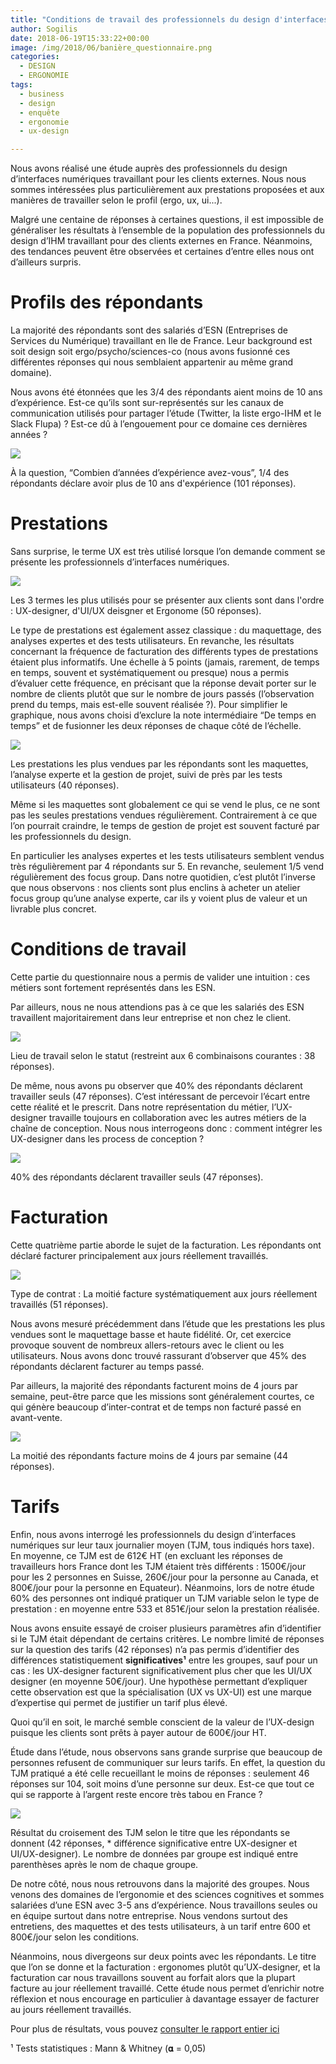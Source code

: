 ```yaml
---
title: "Conditions de travail des professionnels du design d'interfaces numériques travaillant pour les clients externes"
author: Sogilis
date: 2018-06-19T15:33:22+00:00
image: /img/2018/06/banière_questionnaire.png
categories:
  - DESIGN
  - ERGONOMIE
tags:
  - business
  - design
  - enquête
  - ergonomie
  - ux-design

---
```

Nous avons réalisé une étude auprès des professionnels du design d’interfaces numériques travaillant pour les clients externes. Nous nous sommes intéressées plus particulièrement aux prestations proposées et aux manières de travailler selon le profil (ergo, ux, ui...).

Malgré une centaine de réponses à certaines questions, il est impossible de généraliser les résultats à l’ensemble de la population des professionnels du design d’IHM travaillant pour des clients externes en France. Néanmoins, des tendances peuvent être observées et certaines d’entre elles nous ont d’ailleurs surpris.

# Profils des répondants

La majorité des répondants sont des salariés d’ESN (Entreprises de Services du Numérique) travaillant en Ile de France. Leur background est soit design soit ergo/psycho/sciences-co (nous avons fusionné ces différentes réponses qui nous semblaient appartenir au même grand domaine).

Nous avons été étonnées que les 3/4 des répondants aient moins de 10 ans d’expérience. Est-ce qu’ils sont sur-représentés sur les canaux de communication utilisés pour partager l’étude (Twitter, la liste ergo-IHM et le Slack Flupa) ? Est-ce dû à l’engouement pour ce domaine ces dernières années ?

![](/img/2018/06/combien-dannées-dexpérience-avez-vous-3.png)

À la question, “Combien d’années d’expérience avez-vous”, 1/4 des répondants déclare avoir plus de 10 ans d'expérience (101 réponses).

# Prestations

Sans surprise, le terme UX est très utilisé lorsque l’on demande comment se présente les professionnels d’interfaces numériques.

![](/img/2018/06/Auprès-des-clients-vous-vous-présentez-comment-1.png)

Les 3 termes les plus utilisés pour se présenter aux clients sont dans l'ordre : UX-designer, d'UI/UX deisgner et Ergonome (50 réponses).

Le type de prestations est également assez classique : du maquettage, des analyses expertes et des tests utilisateurs. En revanche, les résultats concernant la fréquence de facturation des différents types de prestations étaient plus informatifs. Une échelle à 5 points (jamais, rarement, de temps en temps, souvent et systématiquement ou presque) nous a permis d’évaluer cette fréquence, en précisant que la réponse devait porter sur le nombre de clients plutôt que sur le nombre de jours passés (l’observation prend du temps, mais est-elle souvent réalisée ?). Pour simplifier le graphique, nous avons choisi d’exclure la note intermédiaire “De temps en temps” et de fusionner les deux réponses de chaque côté de l’échelle.

![](/img/2018/06/A-quelle-fréquence-facturez-vous-ces-différentes-prestations.png)

Les prestations les plus vendues par les répondants sont les maquettes, l’analyse experte et la gestion de projet, suivi de près par les tests utilisateurs (40 réponses).

Même si les maquettes sont globalement ce qui se vend le plus, ce ne sont pas les seules prestations vendues régulièrement. Contrairement à ce que l’on pourrait craindre, le temps de gestion de projet est souvent facturé par les professionnels du design.

En particulier les analyses expertes et les tests utilisateurs semblent vendus très régulièrement par 4 répondants sur 5. En revanche, seulement 1/5 vend régulièrement des focus group. Dans notre quotidien, c’est plutôt l’inverse que nous observons : nos clients sont plus enclins à acheter un atelier focus group qu’une analyse experte, car ils y voient plus de valeur et un livrable plus concret.

# Conditions de travail

Cette partie du questionnaire nous a permis de valider une intuition : ces métiers sont fortement représentés dans les ESN.

Par ailleurs, nous ne nous attendions pas à ce que les salariés des ESN travaillent majoritairement dans leur entreprise et non chez le client.

![](/img/2018/06/Travaillez-vous-seuls.png)

Lieu de travail selon le statut (restreint aux 6 combinaisons courantes : 38 réponses).

De même, nous avons pu observer que 40% des répondants déclarent travailler seuls (47 réponses). C’est intéressant de percevoir l’écart entre cette réalité et le prescrit. Dans notre représentation du métier, l’UX-designer travaille toujours en collaboration avec les autres métiers de la chaîne de conception. Nous nous interrogeons donc : comment intégrer les UX-designer dans les process de conception ?

![](/img/2018/06/Avec-qui-travaillez-vous-majoritairement.png)

40% des répondants déclarent travailler seuls (47 réponses).

# Facturation

Cette quatrième partie aborde le sujet de la facturation. Les répondants ont déclaré facturer principalement aux jours réellement travaillés.

![](/img/2018/06/Comment-facturez-vous-vos-prestations-majoritairement..png)

Type de contrat : La moitié facture systématiquement aux jours réellement travaillés (51 réponses).

Nous avons mesuré précédemment dans l’étude que les prestations les plus vendues sont le maquettage basse et haute fidélité. Or, cet exercice provoque souvent de nombreux allers-retours avec le client ou les utilisateurs. Nous avons donc trouvé rassurant d’observer que 45% des répondants déclarent facturer au temps passé.

Par ailleurs, la majorité des répondants facturent moins de 4 jours par semaine, peut-être parce que les missions sont généralement courtes, ce qui génère beaucoup d’inter-contrat et de temps non facturé passé en avant-vente.

![](/img/2018/06/quel-pourcentage-de-temps-facturez-vous-aux-clients.png)

La moitié des répondants facture moins de 4 jours par semaine (44 réponses).

# Tarifs

Enfin, nous avons interrogé les professionnels du design d’interfaces numériques sur leur taux journalier moyen (TJM, tous indiqués hors taxe). En moyenne, ce TJM est de 612€ HT (en excluant les réponses de travailleurs hors France dont les TJM étaient très différents : 1500€/jour pour les 2 personnes en Suisse, 260€/jour pour la personne au Canada, et 800€/jour pour la personne en Equateur). Néanmoins, lors de notre étude 60% des personnes ont indiqué pratiquer un TJM variable selon le type de prestation : en moyenne entre 533 et 851€/jour selon la prestation réalisée.

Nous avons ensuite essayé de croiser plusieurs paramètres afin d’identifier si le TJM était dépendant de certains critères. Le nombre limité de réponses sur la question des tarifs (42 réponses) n’a pas permis d’identifier des différences statistiquement **significatives¹** entre les groupes, sauf pour un cas : les UX-designer facturent significativement plus cher que les UI/UX designer (en moyenne 50€/jour). Une hypothèse permettant d’expliquer cette observation est que la spécialisation (UX vs UX-UI) est une marque d’expertise qui permet de justifier un tarif plus élevé.

Quoi qu’il en soit, le marché semble conscient de la valeur de l’UX-design puisque les clients sont prêts à payer autour de 600€/jour HT.

Étude dans l’étude, nous observons sans grande surprise que beaucoup de personnes refusent de communiquer sur leurs tarifs. En effet, la question du TJM pratiqué a été celle recueillant le moins de réponses : seulement 46 réponses sur 104, soit moins d’une personne sur deux. Est-ce que tout ce qui se rapporte à l’argent reste encore très tabou en France ?

![](/img/2018/06/Tarifs.jpg)

Résultat du croisement des TJM selon le titre que les répondants se donnent (42 réponses, * différence significative entre UX-designer et UI/UX-designer). Le nombre de données par groupe est indiqué entre parenthèses après le nom de chaque groupe.

De notre côté, nous nous retrouvons dans la majorité des groupes. Nous venons des domaines de l’ergonomie et des sciences cognitives et sommes salariées d’une ESN avec 3-5 ans d’expérience. Nous travaillons seules ou en équipe surtout dans notre entreprise. Nous vendons surtout des entretiens, des maquettes et des tests utilisateurs, à un tarif entre 600 et 800€/jour selon les conditions.

Néanmoins, nous divergeons sur deux points avec les répondants. Le titre que l’on se donne et la facturation : ergonomes plutôt qu’UX-designer, et la facturation car nous travaillons souvent au forfait alors que la plupart facture au jour réellement travaillé. Cette étude nous permet d’enrichir notre réflexion et nous encourage en particulier à davantage essayer de facturer au jours réellement travaillés.

Pour plus de résultats, vous pouvez [consulter le rapport entier ici](/img/2018/06/Conditions-de-travail-des-professionnels-du-design-dinterfaces-numériques-Résultats-du-questionnaire.pdf)

¹ Tests statistiques : Mann & Whitney (𝛂 = 0,05)
